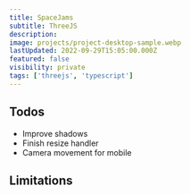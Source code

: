 ```yaml
---
title: SpaceJams
subtitle: ThreeJS
description:
image: projects/project-desktop-sample.webp
lastUpdated: 2022-09-29T15:05:00.000Z
featured: false
visibility: private
tags: ['threejs', 'typescript']
---
```


## Todos

- Improve shadows
- Finish resize handler
- Camera movement for mobile

## Limitations

